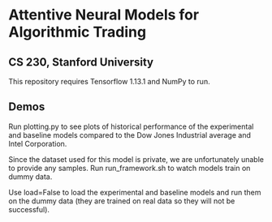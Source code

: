 # Attentive Neural Models for Algorithmic Trading
## CS 230, Stanford University

This repository requires Tensorflow 1.13.1 and NumPy to run.

## Demos

Run plotting.py to see plots of historical performance of the experimental and baseline models compared to the Dow Jones Industrial average and Intel Corporation.

Since the dataset used for this model is private, we are unfortunately unable to provide any samples. Run run_framework.sh to watch models train on dummy data.

Use load=False to load the experimental and baseline models and run them on the dummy data (they are trained on real data so they will not be successful).
